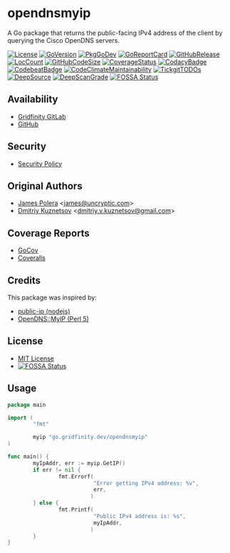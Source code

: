 # opendnsmyip

A Go package that returns the public-facing IPv4 address of the client
by querying the Cisco OpenDNS servers.

[![License](http://img.shields.io/badge/license-mit-blue.svg)](https://raw.githubusercontent.com/gridfinity/opendnsmyip/master/LICENSE)
[![GoVersion](https://img.shields.io/github/go-mod/go-version/gridfinity/opendnsmyip.svg)](https://github.com/gridfinity/opendnsmyip/blob/master/go.mod)
[![PkgGoDev](https://pkg.go.dev/badge/github.com/gridfinity/opendnsmyip)](https://pkg.go.dev/github.com/gridfinity/opendnsmyip)
[![GoReportCard](https://goreportcard.com/badge/github.com/gridfinity/opendnsmyip)](https://goreportcard.com/report/github.com/gridfinity/opendnsmyip)
[![GitHubRelease](https://img.shields.io/github/release/gridfinity/opendnsmyip.svg)](https://github.com/gridfinity/opendnsmyip/releases/)
[![LocCount](https://img.shields.io/tokei/lines/github/gridfinity/opendnsmyip.svg)](https://github.com/XAMPPRocky/tokei)
[![GitHubCodeSize](https://img.shields.io/github/languages/code-size/gridfinity/opendnsmyip.svg)](https://github.com/gridfinity/opendnsmyip)
[![CoverageStatus](https://coveralls.io/repos/github/gridfinity/opendnsmyip/badge.svg?branch=master)](https://coveralls.io/github/gridfinity/opendnsmyip?branch=master)
[![CodacyBadge](https://api.codacy.com/project/badge/Grade/c756d556a38842a5b82265e5f1bebcc1)](https://app.codacy.com/gh/gridfinity/opendnsmyip?utm_source=github.com&utm_medium=referral&utm_content=gridfinity/opendnsmyip&utm_campaign=Badge_Grade)
[![CodebeatBadge](https://codebeat.co/badges/40937670-1418-4a95-92a0-e4c144aef861)](https://codebeat.co/projects/github-com-gridfinity-opendnsmyip-master-4ee973c4-e210-4be1-bb7a-45b89aa0cb70)
[![CodeClimateMaintainability](https://api.codeclimate.com/v1/badges/d8e0a5a40404d2153688/maintainability)](https://codeclimate.com/github/gridfinity/opendnsmyip/maintainability)
[![TickgitTODOs](https://img.shields.io/endpoint?url=https://api.tickgit.com/badge?repo=github.com/gridfinity/opendnsmyip)](https://www.tickgit.com/browse?repo=github.com/gridfinity/opendnsmyip)
[![DeepSource](https://deepsource.io/gh/gridfinity/opendnsmyip.svg/?label=active+issues)](https://deepsource.io/gh/gridfinity/opendnsmyip/?ref=repository-badge)
[![DeepScanGrade](https://deepscan.io/api/teams/12184/projects/15166/branches/299578/badge/grade.svg)](https://deepscan.io/dashboard#view=project&tid=12184&pid=15166&bid=299578)
[![FOSSA Status](https://app.fossa.com/api/projects/git%2Bgithub.com%2Fjohnsonjh%2Fopendnsmyip.svg?type=shield)](https://app.fossa.com/projects/git%2Bgithub.com%2Fjohnsonjh%2Fopendnsmyip?ref=badge_shield)

## Availability

- [Gridfinity GitLab](https://gitlab.gridfinity.com/go/opendnsmyip)
- [GitHub](https://github.com/gridfinity/opendnsmyip)

## Security

- [Security Policy](https://github.com/go/opendnsmyip/blob/master/SECURITY.md)

## Original Authors

- [James Polera](https://github.com/polera/publicip) \<[james@uncryptic.com](mailto:james@uncryptic.com)\>
- [Dmitriy Kuznetsov](https://github.com/Dikman/publicip) \<[dmitriy.v.kuznetsov@gmail.com](mailto:dmitriy.v.kuznetsov@gmail.com)\>

## Coverage Reports

- [GoCov](https://pktdist.gridfinity.com/coverage/opendnsmyip/)
- [Coveralls](https://coveralls.io/github/gridfinity/opendnsmyip)

## Credits

This package was inspired by:

- [public-ip (nodejs)](https://github.com/sindresorhus/public-ip/blob/master/index.js)
- [OpenDNS::MyIP (Perl 5)](https://metacpan.org/pod/OpenDNS::MyIP)

## License

- [MIT License](https://tldrlegal.com/license/mit-license)
- [![FOSSA Status](https://app.fossa.com/api/projects/git%2Bgithub.com%2Fjohnsonjh%2Fopendnsmyip.svg?type=small)](https://app.fossa.com/projects/git%2Bgithub.com%2Fjohnsonjh%2Fopendnsmyip?ref=badge_small)

## Usage

```go
package main

import (
        "fmt"

        myip "go.gridfinity.dev/opendnsmyip"
)

func main() {
        myIpAddr, err := myip.GetIP()
        if err != nil {
                fmt.Errorf(
                           "Error getting IPv4 address: %v",
                           err,
                          )
        } else {
                fmt.Printf(
                           "Public IPv4 address is: %s",
                           myIpAddr,
                          )
        }
}
```
